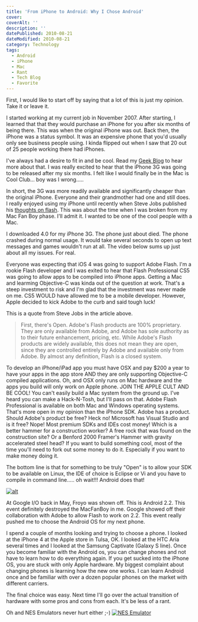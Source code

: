 ```yaml
---
title: 'From iPhone to Android: Why I Chose Android'
cover:
coverAlt: ''
description: ''
datePublished: 2010-08-21
dateModified: 2010-08-21
category: Technology
tags:
  - Android
  - iPhone
  - Mac
  - Rant
  - Tech Blog
  - Favorite
---
```


First, I would like to start off by saying that a lot of this is just my opinion. Take it or leave it.

I started working at my current job in November 2007. After starting, I learned that that they would purchase an iPhone for you after six months of being there. This was when the original iPhone was out. Back then, the iPhone was a status symbol. It was an expensive phone that you'd usually only see business people using. I kinda flipped out when I saw that 20 out of 25 people working there had iPhones.

I've always had a desire to fit in and be cool. Read my [Geek Blog](http://worthyd.com/geekblog/) to hear more about that. I was really excited to hear that the iPhone 3G was going to be released after my six months. I felt like I would finally be in the Mac is Cool Club... boy was I wrong.....

In short, the 3G was more readily available and significantly cheaper than the original iPhone. Everyone and their grandmother had one and still does. I really enjoyed using my iPhone until recently when Steve Jobs published his [thoughts on flash](http://www.apple.com/hotnews/thoughts-on-flash/). This was about the time when I was broken from my Mac Fan Boy phase. I'll admit it. I wanted to be one of the cool people with a Mac.

I downloaded 4.0 for my iPhone 3G. The phone just about died. The phone crashed during normal usage. It would take several seconds to open up text messages and games wouldn't run at all. The video below sums up just about all my issues. For real.

Everyone was expecting that iOS 4 was going to support Adobe Flash. I'm a rookie Flash developer and I was exited to hear that Flash Professional CS5 was going to allow apps to be compiled into iPhone apps. Getting a Mac and learming Objective-C was kinda out of the question at work. That's a steep investment to risk and I'm glad that the investment was never made on me. CS5 WOULD have allowed me to be a mobile developer. However, Apple decided to kick Adobe to the curb and said tough luck!

This is a quote from Steve Jobs in the article above.

> First, there's Open.
> Adobe's Flash products are 100% proprietary. They are only available from Adobe, and Adobe has sole authority as to their future enhancement, pricing, etc. While Adobe's Flash products are widely available, this does not mean they are open, since they are controlled entirely by Adobe and available only from Adobe. By almost any definition, Flash is a closed system.

To develop an iPhone/iPad app you must have OSX and pay $200 a year to have your apps in the app store AND they are only supporting Objective-C compiled applications. Oh, and OSX only runs on Mac hardware and the apps you build will only work on Apple phone. JOIN THE APPLE CULT AND BE COOL! You can't easily build a Mac system from the ground up. I've heard you can make a Hack-N-Tosh, but I'll pass on that. Adobe Flash Professional is available on both Mac and Windows operating systems. That's more open in my opinion than the iPhone SDK. Adobe has a product. Should Adobe's product be free? Heck no! Microsoft has Visual Studio and is it free? Nope! Most premium SDKs and IDEs cost money! Which is a better hammer for a construction worker? A free rock that was found on the construction site? Or a Benford 2000 Framer's Hammer with gravity accelerated steel head? If you want to build something cool, most of the time you'll need to fork out some money to do it. Especially if you want to make money doing it.

The bottom line is that for something to be truly "Open" is to allow your SDK to be available on Linux, the IDE of choice is Eclipse or Vi and you have to compile in command line..... oh wait!!! Android does that!

[![alt](http://blog.worthyd.com/wp-content/uploads/2010/08/6a00e55225079e883401347fe5dca0970c-300x235.jpg)](http://blog.worthyd.com/wp-content/uploads/2010/08/6a00e55225079e883401347fe5dca0970c.jpg)

At Google I/O back in May, Froyo was shown off. This is Android 2.2. This event definitely destroyed the MacFanBoy in me. Google showed off their collaboration with Adobe to allow Flash to work on 2.2. This event really pushed me to choose the Android OS for my next phone.

I spend a couple of months looking and trying to choose a phone. I looked at the iPhone 4 at the Apple store in Tulsa, OK. I looked at the HTC Aria several times and I looked at the Samsung Captivate (Galaxy S line). Once you become familiar with the Android os, you can change phones and not have to learn how to do everything again. If you get sucked into the iPhone OS, you are stuck with only Apple hardware. My biggest complaint about changing phones is learning how the new one works. I can learn Android once and be familiar with over a dozen popular phones on the market with different carriers.

The final choice was easy. Next time I'll go over the actual transition of hardware with some pros and cons from each. It's be less of a rant.

Oh and NES Emulators never hurt either ;-)
[![NES Emulator](http://blog.worthyd.com/wp-content/uploads/2010/08/nesoidlite-300x190.jpg)](http://blog.worthyd.com/wp-content/uploads/2010/08/nesoidlite.jpg)
